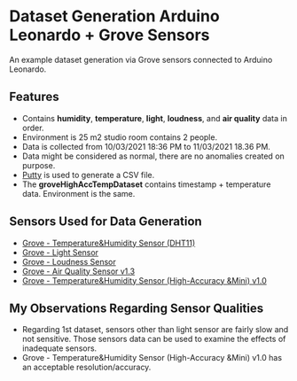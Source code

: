 # Dataset Generation Arduino Leonardo + Grove Sensors
An example dataset generation via Grove sensors connected to Arduino Leonardo.

## Features

- Contains **humidity**, **temperature**, **light**, **loudness**, and **air quality** data in order.
- Environment is 25 m2 studio room contains 2 people.
- Data is collected from 10/03/2021 18:36 PM to 11/03/2021 18.36 PM.
- Data might be considered as normal, there are no anomalies created on purpose.
- [Putty](https://www.chiark.greenend.org.uk/~sgtatham/putty/) is used to generate a CSV file. 
- The **groveHighAccTempDataset** contains timestamp + temperature data. Environment is the same. 

## Sensors Used for Data Generation

- [Grove - Temperature&Humidity Sensor (DHT11)](https://wiki.seeedstudio.com/Grove-TemperatureAndHumidity_Sensor/)
- [Grove - Light Sensor](https://wiki.seeedstudio.com/Grove-Light_Sensor/)
- [Grove - Loudness Sensor](https://wiki.seeedstudio.com/Grove-Loudness_Sensor/)
- [Grove - Air Quality Sensor v1.3](https://wiki.seeedstudio.com/Grove-Air_Quality_Sensor_v1.3/)
- [Grove - Temperature&Humidity Sensor (High-Accuracy &Mini) v1.0](https://wiki.seeedstudio.com/Grove-TemptureAndHumidity_Sensor-High-Accuracy_AndMini-v1.0/)

## My Observations Regarding Sensor Qualities

- Regarding 1st dataset, sensors other than light sensor are fairly slow and not sensitive. Those sensors data can be used to examine the effects of inadequate sensors.
- Grove - Temperature&Humidity Sensor (High-Accuracy &Mini) v1.0 has an acceptable resolution/accuracy.
